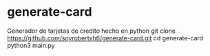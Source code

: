 # generate-card
Generador de tarjetas de credito hecho en python
git clone https://github.com/soyrobertxh6/generate-card.git
cd generate-card
python3 main.py
